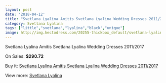 ```yaml
---
layout: post
date: '2018-04-12'
title: "Svetlana Lyalina Amitis Svetlana Lyalina Wedding Dresses 2011/2017"
category: Svetlana Lyalina
tags: ["little","svetlana","lyalina","black","unique"]
image: http://img.hectodress.com/20255-thickbox_default/svetlana-lyalina-amitis-svetlana-lyalina-wedding-dresses-2011-2013.jpg
---
```

Svetlana Lyalina Amitis Svetlana Lyalina Wedding Dresses 2011/2017

On Sales: **$290.72**
<a href="https://www.hectodress.com/svetlana-lyalina/9394-svetlana-lyalina-amitis-svetlana-lyalina-wedding-dresses-2011-2013.html"><amp-img layout="responsive" width="600" height="600" src="//img.hectodress.com/20255-thickbox_default/svetlana-lyalina-amitis-svetlana-lyalina-wedding-dresses-2011-2013.jpg" alt="Svetlana Lyalina Amitis Svetlana Lyalina Wedding Dresses 2011/2017 0" /></a>
<a href="https://www.hectodress.com/svetlana-lyalina/9394-svetlana-lyalina-amitis-svetlana-lyalina-wedding-dresses-2011-2013.html"><amp-img layout="responsive" width="600" height="600" src="//img.hectodress.com/20257-thickbox_default/svetlana-lyalina-amitis-svetlana-lyalina-wedding-dresses-2011-2013.jpg" alt="Svetlana Lyalina Amitis Svetlana Lyalina Wedding Dresses 2011/2017 1" /></a>
<a href="https://www.hectodress.com/svetlana-lyalina/9394-svetlana-lyalina-amitis-svetlana-lyalina-wedding-dresses-2011-2013.html"><amp-img layout="responsive" width="600" height="600" src="//img.hectodress.com/20256-thickbox_default/svetlana-lyalina-amitis-svetlana-lyalina-wedding-dresses-2011-2013.jpg" alt="Svetlana Lyalina Amitis Svetlana Lyalina Wedding Dresses 2011/2017 2" /></a>

Buy it: [Svetlana Lyalina Amitis Svetlana Lyalina Wedding Dresses 2011/2017](https://www.hectodress.com/svetlana-lyalina/9394-svetlana-lyalina-amitis-svetlana-lyalina-wedding-dresses-2011-2013.html "Svetlana Lyalina Amitis Svetlana Lyalina Wedding Dresses 2011/2017")

View more: [Svetlana Lyalina](https://www.hectodress.com/156-svetlana-lyalina "Svetlana Lyalina")